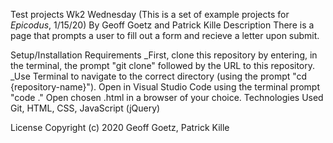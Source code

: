 Test projects Wk2 Wednesday
(This is a set of example projects for _Epicodus_, 1/15/20)
By Geoff Goetz and Patrick Kille
Description
There is a page that prompts a user to fill out a form and recieve a letter upon submit.

Setup/Installation Requirements
_First, clone this repository by entering, in the terminal, the prompt "git clone" followed by the URL to this repository.
_Use Terminal to navigate to the correct directory (using the prompt "cd {repository-name}").
Open in Visual Studio Code using the terminal prompt "code ."
Open chosen .html in a browser of your choice.
Technologies Used
Git, HTML, CSS, JavaScript (jQuery)

License
Copyright (c) 2020 Geoff Goetz, Patrick Kille